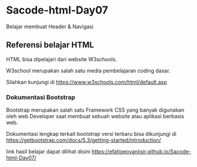 # Sacode-html-Day07

Belajar membuat Header &amp; Navigasi

## Referensi belajar HTML
HTML bisa dipelajari dari website W3schools.

W3school merupakan salah satu media pembelajaran coding dasar.

Silahkan kunjungi di https://www.w3schools.com/html/default.asp

### Dokumentasi Bootstrap

Bootstrap merupakan salah satu Framework CSS yang banyak digunakan oleh web Developer saat membuat sebuah website atau aplikasi berbasis web.

Dokumentasi lengkap terkait bootstrap versi terbaru bisa dikunjungi di 
https://getbootstrap.com/docs/5.3/getting-started/introduction/

link hasil belajar dapat dilihat disini
 https://efatigeovaniisir.github.io/Sacode-html-Day07/
